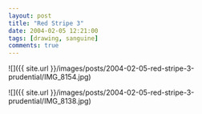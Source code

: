 ```yaml
---
layout: post
title: "Red Stripe 3"
date: 2004-02-05 12:21:00
tags: [drawing, sanguine]
comments: true
---
```

![]({{ site.url }}/images/posts/2004-02-05-red-stripe-3-prudential/IMG_8154.jpg)

![]({{ site.url }}/images/posts/2004-02-05-red-stripe-3-prudential/IMG_8138.jpg)

